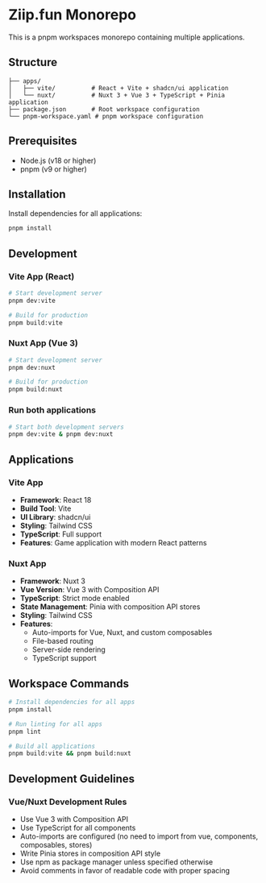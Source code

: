 # Ziip.fun Monorepo

This is a pnpm workspaces monorepo containing multiple applications.

## Structure

```
├── apps/
│   ├── vite/          # React + Vite + shadcn/ui application
│   └── nuxt/          # Nuxt 3 + Vue 3 + TypeScript + Pinia application
├── package.json       # Root workspace configuration
└── pnpm-workspace.yaml # pnpm workspace configuration
```

## Prerequisites

- Node.js (v18 or higher)
- pnpm (v9 or higher)

## Installation

Install dependencies for all applications:

```bash
pnpm install
```

## Development

### Vite App (React)
```bash
# Start development server
pnpm dev:vite

# Build for production
pnpm build:vite
```

### Nuxt App (Vue 3)
```bash
# Start development server
pnpm dev:nuxt

# Build for production
pnpm build:nuxt
```

### Run both applications
```bash
# Start both development servers
pnpm dev:vite & pnpm dev:nuxt
```

## Applications

### Vite App
- **Framework**: React 18
- **Build Tool**: Vite
- **UI Library**: shadcn/ui
- **Styling**: Tailwind CSS
- **TypeScript**: Full support
- **Features**: Game application with modern React patterns

### Nuxt App
- **Framework**: Nuxt 3
- **Vue Version**: Vue 3 with Composition API
- **TypeScript**: Strict mode enabled
- **State Management**: Pinia with composition API stores
- **Styling**: Tailwind CSS
- **Features**: 
  - Auto-imports for Vue, Nuxt, and custom composables
  - File-based routing
  - Server-side rendering
  - TypeScript support

## Workspace Commands

```bash
# Install dependencies for all apps
pnpm install

# Run linting for all apps
pnpm lint

# Build all applications
pnpm build:vite && pnpm build:nuxt
```

## Development Guidelines

### Vue/Nuxt Development Rules
- Use Vue 3 with Composition API
- Use TypeScript for all components
- Auto-imports are configured (no need to import from vue, components, composables, stores)
- Write Pinia stores in composition API style
- Use npm as package manager unless specified otherwise
- Avoid comments in favor of readable code with proper spacing